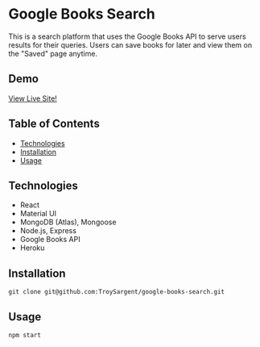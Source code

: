 # Google Books Search
  This is a search platform that uses the Google Books API to serve users results for their queries. Users can save books for later and view them on the "Saved" page anytime. 
  ## Demo
  [View Live Site!](https://google-book-reading-list.herokuapp.com/) 
  ## Table of Contents
  - [Technologies](#Technologies)
  - [Installation](#Installation)
  - [Usage](#Usage)

  ## Technologies
  - React 
  - Material UI
  - MongoDB (Atlas), Mongoose
  - Node.js, Express
  - Google Books API
  - Heroku

  ## Installation
  ```
  git clone git@github.com:TroySargent/google-books-search.git
  ```
  ## Usage
  ```
  npm start
  ```